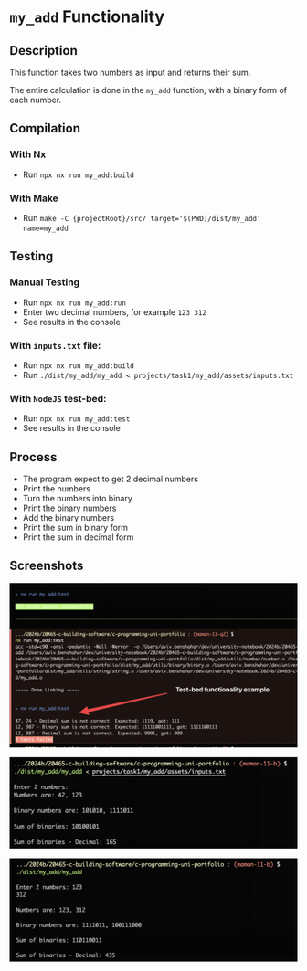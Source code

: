 # `my_add` Functionality

## Description

This function takes two numbers as input and returns their sum.

The entire calculation is done in the `my_add` function, with a binary form of each number.

## Compilation

### With Nx

-   Run `npx nx run my_add:build`

### With Make

-   Run `make -C {projectRoot}/src/ target='$(PWD)/dist/my_add' name=my_add`

## Testing

### Manual Testing

-   Run `npx nx run my_add:run`
-   Enter two decimal numbers, for example `123 312`
-   See results in the console

### With `inputs.txt` file:

-   Run `npx nx run my_add:build`
-   Run `./dist/my_add/my_add < projects/task1/my_add/assets/inputs.txt`

### With `NodeJS` test-bed:

-   Run `npx nx run my_add:test`
-   See results in the console

## Process

-   The program expect to get 2 decimal numbers
-   Print the numbers
-   Turn the numbers into binary
-   Print the binary numbers
-   Add the binary numbers
-   Print the sum in binary form
-   Print the sum in decimal form

## Screenshots

![Test Bed](screenshots/test-bed.png)

![Input File](screenshots/using-input-file.png)

![Manual Inputs](screenshots/manual-inputs.png)
